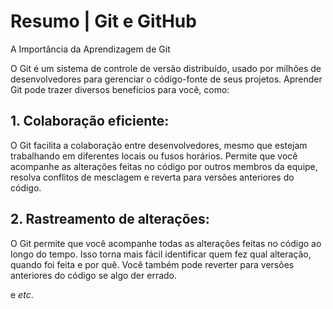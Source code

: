 # Resumo | Git e GitHub

A Importância da Aprendizagem de Git

O Git é um sistema de controle de versão distribuído, usado por milhões de desenvolvedores para gerenciar o código-fonte de seus projetos. Aprender Git pode trazer diversos benefícios para você, como:

## 1. Colaboração eficiente:

O Git facilita a colaboração entre desenvolvedores, mesmo que estejam trabalhando em diferentes locais ou fusos horários. Permite que você acompanhe as alterações feitas no código por outros membros da equipe, resolva conflitos de mesclagem e reverta para versões anteriores do código.

## 2. Rastreamento de alterações:

O Git permite que você acompanhe todas as alterações feitas no código ao longo do tempo. Isso torna mais fácil identificar quem fez qual alteração, quando foi feita e por quê. Você também pode reverter para versões anteriores do código se algo der errado.

e *etc*.